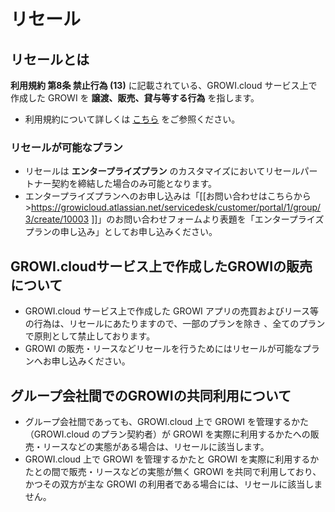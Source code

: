 # リセール
## リセールとは
**利用規約 第8条 禁止行為 (13)** に記載されている、GROWI.cloud サービス上で作成した GROWI を **譲渡、販売、貸与等する行為** を指します。
- 利用規約について詳しくは [こちら](https://growi.cloud/terms-of-service) をご参照ください。

### リセールが可能なプラン
- リセールは **エンタープライズプラン** のカスタマイズにおいてリセールパートナー契約を締結した場合のみ可能となります。
- エンタープライズプランへのお申し込みは「[[お問い合わせはこちらから>https://growicloud.atlassian.net/servicedesk/customer/portal/1/group/3/create/10003 ]]」のお問い合わせフォームより表題を「エンタープライズプランの申し込み」としてお申し込みください。  

## GROWI.cloudサービス上で作成したGROWIの販売について
- GROWI.cloud サービス上で作成した GROWI アプリの売買およびリース等の行為は、リセールにあたりますので、一部のプランを除き 、全てのプランで原則として禁止しております。
- GROWI の販売・リースなどリセールを行うためにはリセールが可能なプランへお申し込みください。

## グループ会社間でのGROWIの共同利用について
- グループ会社間であっても、GROWI.cloud 上で GROWI を管理するかた（GROWI.cloud のプラン契約者）が GROWI を実際に利用するかたへの販売・リースなどの実態がある場合は、リセールに該当します。
- GROWI.cloud 上で GROWI を管理するかたと GROWI を実際に利用するかたとの間で販売・リースなどの実態が無く GROWI を共同で利用しており、かつその双方が主な GROWI の利用者である場合には、リセールに該当しません。